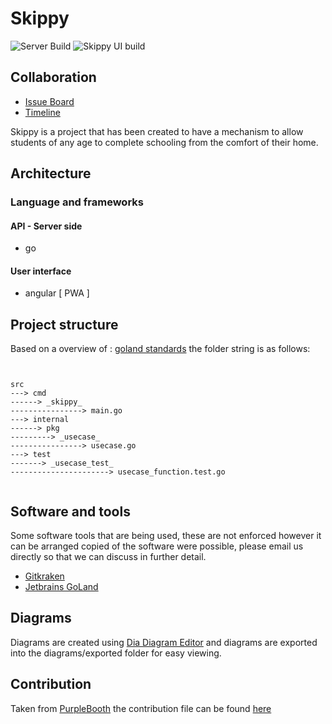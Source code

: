 # Skippy   

![Server Build](https://github.com/leeroya/skippy/workflows/Server%20Build/badge.svg?branch=master)  ![Skippy UI build](https://github.com/leeroya/skippy/workflows/Skippy%20UI%20build/badge.svg?branch=master)

## Collaboration

* [Issue Board](https://app.gitkraken.com/glo/board/XpCnjUw_4wApspWr)
* [Timeline](https://timelines.gitkraken.com/timeline/0a07c23de8e6477b8579691b4679e2e0?range=2020-04-09_2020-04-24)

Skippy is a project that has been created to have a mechanism to allow students of any age to complete schooling from the comfort of their home. 


## Architecture

### Language and frameworks

#### API - Server side

- go

#### User interface

- angular [ PWA ]

## Project structure

Based on a overview of : [goland standards](https://github.com/golang-standards/project-layout)  the folder string is as follows:

```


src
---> cmd
------> _skippy_
----------------> main.go
---> internal
------> pkg
---------> _usecase_
----------------> usecase.go
---> test
-------> _usecase_test_
----------------------> usecase_function.test.go


```

## Software and tools

Some software tools that are being used, these are not enforced however it can be arranged copied of the software were possible, please email us directly so that we can discuss in further detail.

 * [Gitkraken](https://www.gitkraken.com/b)
 * [Jetbrains GoLand](https://www.jetbrains.com/go/)

## Diagrams

Diagrams are created using [Dia Diagram Editor](http://dia-installer.de/) and diagrams are exported into the diagrams/exported folder for easy viewing.

## Contribution

Taken from [PurpleBooth](https://gist.github.com/PurpleBooth/b24679402957c63ec426) the contribution file can be found [here](CONTRIBUTING.md)
